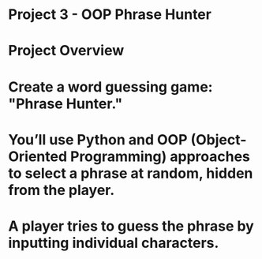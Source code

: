 # Project 3 - OOP Phrase Hunter
#
# Project Overview
# Create a word guessing game: "Phrase Hunter." 
# You’ll use Python and OOP (Object-Oriented Programming) approaches to select a phrase at random, hidden from the player. 
# A player tries to guess the phrase by inputting individual characters.